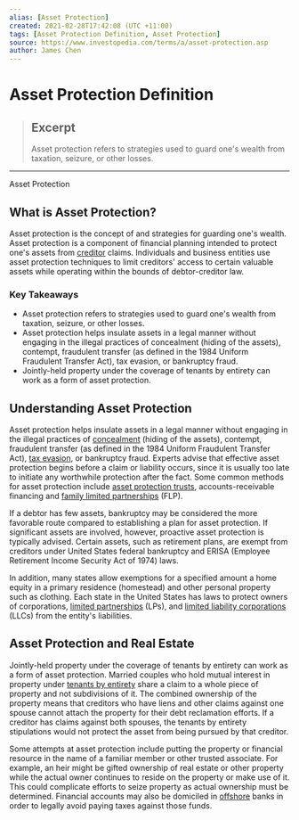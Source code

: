 ```yaml
---
alias: [Asset Protection]
created: 2021-02-28T17:42:08 (UTC +11:00)
tags: [Asset Protection Definition, Asset Protection]
source: https://www.investopedia.com/terms/a/asset-protection.asp
author: James Chen
---
```


# Asset Protection Definition

> ## Excerpt
> Asset protection refers to strategies used to guard one's wealth from taxation, seizure, or other losses.

---

Asset Protection
## What is Asset Protection?

Asset protection is the concept of and strategies for guarding one's wealth. Asset protection is a component of financial planning intended to protect one's assets from [creditor](https://www.investopedia.com/terms/c/creditor.asp) claims. Individuals and business entities use asset protection techniques to limit creditors' access to certain valuable assets while operating within the bounds of debtor-creditor law.

### Key Takeaways

-   Asset protection refers to strategies used to guard one's wealth from taxation, seizure, or other losses.
-   Asset protection helps insulate assets in a legal manner without engaging in the illegal practices of concealment (hiding of the assets), contempt, fraudulent transfer (as defined in the 1984 Uniform Fraudulent Transfer Act), tax evasion, or bankruptcy fraud.
-   Jointly-held property under the coverage of tenants by entirety can work as a form of asset protection.

## Understanding Asset Protection

Asset protection helps insulate assets in a legal manner without engaging in the illegal practices of [concealment](https://www.investopedia.com/terms/c/concealment.asp) (hiding of the assets), contempt, fraudulent transfer (as defined in the 1984 Uniform Fraudulent Transfer Act), [tax evasion](https://www.investopedia.com/terms/t/taxevasion.asp), or bankruptcy fraud. Experts advise that effective asset protection begins before a claim or liability occurs, since it is usually too late to initiate any worthwhile protection after the fact. Some common methods for asset protection include [asset protection trusts](https://www.investopedia.com/terms/a/asset-protection-trust.asp), accounts-receivable financing and [family limited partnerships](https://www.investopedia.com/terms/f/familylimitedpartnership.asp) (FLP).

If a debtor has few assets, bankruptcy may be considered the more favorable route compared to establishing a plan for asset protection. If significant assets are involved, however, proactive asset protection is typically advised. Certain assets, such as retirement plans, are exempt from creditors under United States federal bankruptcy and ERISA (Employee Retirement Income Security Act of 1974) laws.

In addition, many states allow exemptions for a specified amount a home equity in a primary residence (homestead) and other personal property such as clothing. Each state in the United States has laws to protect owners of corporations, [limited partnerships](https://www.investopedia.com/articles/investing/090214/limited-liability-partnership-llp-basics.asp) (LPs), and [limited liability corporations](https://www.investopedia.com/terms/l/llc.asp) (LLCs) from the entity's liabilities.

## Asset Protection and Real Estate

Jointly-held property under the coverage of tenants by entirety can work as a form of asset protection. Married couples who hold mutual interest in property under [tenants by entirety](https://www.investopedia.com/terms/t/tbe.asp) share a claim to a whole piece of property and not subdivisions of it. The combined ownership of the property means that creditors who have liens and other claims against one spouse cannot attach the property for their debt reclamation efforts. If a creditor has claims against both spouses, the tenants by entirety stipulations would not protect the asset from being pursued by that creditor.

Some attempts at asset protection include putting the property or financial resource in the name of a familiar member or other trusted associate. For example, an heir might be gifted ownership of real estate or other property while the actual owner continues to reside on the property or make use of it. This could complicate efforts to seize property as actual ownership must be determined. Financial accounts may also be domiciled in [offshore](https://www.investopedia.com/terms/o/offshore.asp) banks in order to legally avoid paying taxes against those funds.
